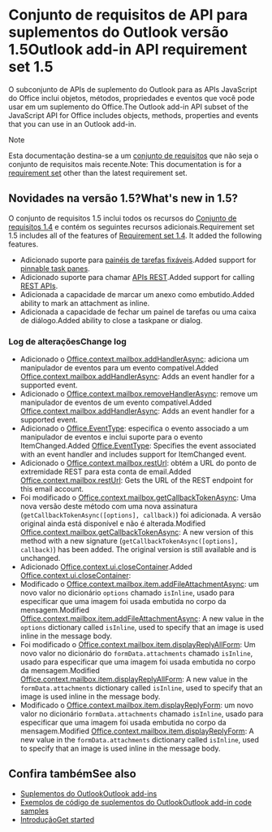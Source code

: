 # <a name="outlook-add-in-api-requirement-set-15"></a><span data-ttu-id="450ca-101">Conjunto de requisitos de API para suplementos do Outlook versão 1.5</span><span class="sxs-lookup"><span data-stu-id="450ca-101">Outlook add-in API requirement set 1.5</span></span>

<span data-ttu-id="450ca-102">O subconjunto de APIs de suplemento do Outlook para as APIs JavaScript do Office inclui objetos, métodos, propriedades e eventos que você pode usar em um suplemento do Office.</span><span class="sxs-lookup"><span data-stu-id="450ca-102">The Outlook add-in API subset of the JavaScript API for Office includes objects, methods, properties and events that you can use in an Outlook add-in.</span></span>

> [!NOTE]
> <span data-ttu-id="450ca-103">Esta documentação destina-se a um [conjunto de requisitos](/office/dev/add-ins/reference/requirement-sets/outlook-api-requirement-sets) que não seja o conjunto de requisitos mais recente.</span><span class="sxs-lookup"><span data-stu-id="450ca-103">Note: This documentation is for a [requirement set](/office/dev/add-ins/reference/requirement-sets/outlook-api-requirement-sets) other than the latest requirement set.</span></span>

## <a name="whats-new-in-15"></a><span data-ttu-id="450ca-104">Novidades na versão 1.5?</span><span class="sxs-lookup"><span data-stu-id="450ca-104">What's new in 1.5?</span></span>

<span data-ttu-id="450ca-p101">O conjunto de requisitos 1.5 inclui todos os recursos do [Conjunto de requisitos 1.4](../requirement-set-1.4/outlook-requirement-set-1.4.md) e contém os seguintes recursos adicionais.</span><span class="sxs-lookup"><span data-stu-id="450ca-p101">Requirement set 1.5 includes all of the features of [Requirement set 1.4](../requirement-set-1.4/outlook-requirement-set-1.4.md). It added the following features.</span></span>

- <span data-ttu-id="450ca-107">Adicionado suporte para [painéis de tarefas fixáveis](https://docs.microsoft.com/outlook/add-ins/pinnable-taskpane).</span><span class="sxs-lookup"><span data-stu-id="450ca-107">Added support for [pinnable task panes](https://docs.microsoft.com/outlook/add-ins/pinnable-taskpane).</span></span>
- <span data-ttu-id="450ca-108">Adicionado suporte para chamar [APIs REST](https://docs.microsoft.com/outlook/add-ins/use-rest-api).</span><span class="sxs-lookup"><span data-stu-id="450ca-108">Added support for calling [REST APIs](https://docs.microsoft.com/outlook/add-ins/use-rest-api).</span></span>
- <span data-ttu-id="450ca-109">Adicionada a capacidade de marcar um anexo como embutido.</span><span class="sxs-lookup"><span data-stu-id="450ca-109">Added ability to mark an attachment as inline.</span></span>
- <span data-ttu-id="450ca-110">Adicionada a capacidade de fechar um painel de tarefas ou uma caixa de diálogo.</span><span class="sxs-lookup"><span data-stu-id="450ca-110">Added ability to close a taskpane or dialog.</span></span>

### <a name="change-log"></a><span data-ttu-id="450ca-111">Log de alterações</span><span class="sxs-lookup"><span data-stu-id="450ca-111">Change log</span></span>

- <span data-ttu-id="450ca-112">Adicionado o [Office.context.mailbox.addHandlerAsync](office.context.mailbox.md#addhandlerasynceventtype-handler-options-callback): adiciona um manipulador de eventos para um evento compatível.</span><span class="sxs-lookup"><span data-stu-id="450ca-112">Added [Office.context.mailbox.addHandlerAsync](office.context.mailbox.md#addhandlerasynceventtype-handler-options-callback): Adds an event handler for a supported event.</span></span>
- <span data-ttu-id="450ca-113">Adicionado o [Office.context.mailbox.removeHandlerAsync](office.context.mailbox.md#removehandlerasynceventtype-handler-options-callback): remove um manipulador de eventos de um evento compatível.</span><span class="sxs-lookup"><span data-stu-id="450ca-113">Added [Office.context.mailbox.addHandlerAsync](office.context.mailbox.md#removehandlerasynceventtype-handler-options-callback): Adds an event handler for a supported event.</span></span>
- <span data-ttu-id="450ca-114">Adicionado o [Office.EventType](office.md#eventtype-string): especifica o evento associado a um manipulador de eventos e inclui suporte para o evento ItemChanged.</span><span class="sxs-lookup"><span data-stu-id="450ca-114">Added [Office.EventType](office.md#eventtype-string): Specifies the event associated with an event handler and includes support for ItemChanged event.</span></span>
- <span data-ttu-id="450ca-115">Adicionado o [Office.context.mailbox.restUrl](office.context.mailbox.md#resturl-string): obtém a URL do ponto de extremidade REST para esta conta de email.</span><span class="sxs-lookup"><span data-stu-id="450ca-115">Added [Office.context.mailbox.restUrl](office.context.mailbox.md#resturl-string): Gets the URL of the REST endpoint for this email account.</span></span>
- <span data-ttu-id="450ca-p102">Foi modificado o [Office.context.mailbox.getCallbackTokenAsync](office.context.mailbox.md#getcallbacktokenasyncoptions-callback): Uma nova versão deste método com uma nova assinatura (`getCallbackTokenAsync([options], callback)`) foi adicionada. A versão original ainda está disponível e não é alterada.</span><span class="sxs-lookup"><span data-stu-id="450ca-p102">Modified [Office.context.mailbox.getCallbackTokenAsync](office.context.mailbox.md#getcallbacktokenasyncoptions-callback): A new version of this method with a new signature (`getCallbackTokenAsync([options], callback)`) has been added. The original version is still available and is unchanged.</span></span>
- <span data-ttu-id="450ca-118">Adicionado [Office.context.ui.closeContainer](/javascript/api/office/office.ui#closecontainer--).</span><span class="sxs-lookup"><span data-stu-id="450ca-118">Added [Office.context.ui.closeContainer](/javascript/api/office/office.ui#closecontainer--):</span></span>
- <span data-ttu-id="450ca-119">Modificado o [Office.context.mailbox.item.addFileAttachmentAsync](office.context.mailbox.item.md#addfileattachmentasyncuri-attachmentname-options-callback): um novo valor no dicionário `options` chamado `isInline`, usado para especificar que uma imagem foi usada embutida no corpo da mensagem.</span><span class="sxs-lookup"><span data-stu-id="450ca-119">Modified [Office.context.mailbox.item.addFileAttachmentAsync](office.context.mailbox.item.md#addfileattachmentasyncuri-attachmentname-options-callback): A new value in the `options` dictionary called `isInline`, used to specify that an image is used inline in the message body.</span></span>
- <span data-ttu-id="450ca-120">Foi modificado o [Office.context.mailbox.item.displayReplyAllForm](office.context.mailbox.item.md#displayreplyallformformdata): Um novo valor no dicionário do `formData.attachments` chamado `isInline`, usado para especificar que uma imagem foi usada embutida no corpo da mensagem.</span><span class="sxs-lookup"><span data-stu-id="450ca-120">Modified [Office.context.mailbox.item.displayReplyAllForm](office.context.mailbox.item.md#displayreplyallformformdata): A new value in the `formData.attachments` dictionary called `isInline`, used to specify that an image is used inline in the message body.</span></span>
- <span data-ttu-id="450ca-121">Modificado o [Office.context.mailbox.item.displayReplyForm](office.context.mailbox.item.md#displayreplyformformdata): um novo valor no dicionário `formData.attachments` chamado `isInline`, usado para especificar que uma imagem foi usada embutida no corpo da mensagem.</span><span class="sxs-lookup"><span data-stu-id="450ca-121">Modified [Office.context.mailbox.item.displayReplyForm](office.context.mailbox.item.md#displayreplyformformdata): A new value in the `formData.attachments` dictionary called `isInline`, used to specify that an image is used inline in the message body.</span></span>

## <a name="see-also"></a><span data-ttu-id="450ca-122">Confira também</span><span class="sxs-lookup"><span data-stu-id="450ca-122">See also</span></span>

- [<span data-ttu-id="450ca-123">Suplementos do Outlook</span><span class="sxs-lookup"><span data-stu-id="450ca-123">Outlook add-ins</span></span>](https://docs.microsoft.com/outlook/add-ins/)
- [<span data-ttu-id="450ca-124">Exemplos de código de suplementos do Outlook</span><span class="sxs-lookup"><span data-stu-id="450ca-124">Outlook add-in code samples</span></span>](https://developer.microsoft.com/outlook/gallery/?filterBy=Outlook,Samples,Add-ins)
- [<span data-ttu-id="450ca-125">Introdução</span><span class="sxs-lookup"><span data-stu-id="450ca-125">Get started</span></span>](https://docs.microsoft.com/outlook/add-ins/quick-start)